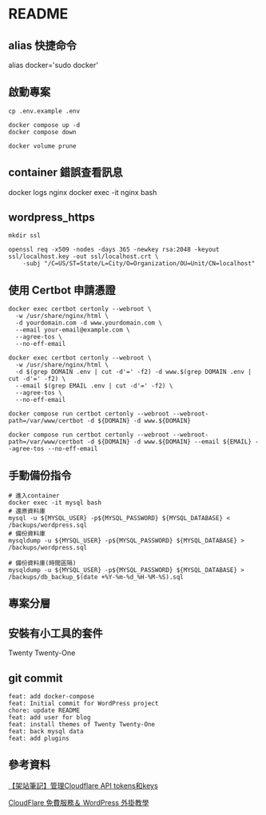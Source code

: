 # README

## alias 快捷命令
alias docker='sudo docker'

## 啟動專案
~~~
cp .env.example .env

docker compose up -d
docker compose down

docker volume prune
~~~

## container 錯誤查看訊息
docker logs nginx
docker exec -it nginx bash

## wordpress_https
~~~
mkdir ssl

openssl req -x509 -nodes -days 365 -newkey rsa:2048 -keyout ssl/localhost.key -out ssl/localhost.crt \
    -subj "/C=US/ST=State/L=City/O=Organization/OU=Unit/CN=localhost"
~~~

## 使用 Certbot 申請憑證
~~~
docker exec certbot certonly --webroot \
  -w /usr/share/nginx/html \
  -d yourdomain.com -d www.yourdomain.com \
  --email your-email@example.com \
  --agree-tos \
  --no-eff-email

docker exec certbot certonly --webroot \
  -w /usr/share/nginx/html \
  -d $(grep DOMAIN .env | cut -d'=' -f2) -d www.$(grep DOMAIN .env | cut -d'=' -f2) \
  --email $(grep EMAIL .env | cut -d'=' -f2) \
  --agree-tos \
  --no-eff-email

docker compose run certbot certonly --webroot --webroot-path=/var/www/certbot -d ${DOMAIN} -d www.${DOMAIN}

docker compose run certbot certonly --webroot --webroot-path=/var/www/certbot -d ${DOMAIN} -d www.${DOMAIN} --email ${EMAIL} --agree-tos --no-eff-email
~~~

## 手動備份指令
~~~
# 進入container
docker exec -it mysql bash
# 還原資料庫
mysql -u ${MYSQL_USER} -p${MYSQL_PASSWORD} ${MYSQL_DATABASE} < /backups/wordpress.sql
# 備份資料庫
mysqldump -u ${MYSQL_USER} -p${MYSQL_PASSWORD} ${MYSQL_DATABASE} > /backups/wordpress.sql

# 備份資料庫(時間區隔)
mysqldump -u ${MYSQL_USER} -p${MYSQL_PASSWORD} ${MYSQL_DATABASE} > /backups/db_backup_$(date +%Y-%m-%d_%H-%M-%S).sql
~~~

## 專案分層


## 安裝有小工具的套件
Twenty Twenty-One

## git commit
~~~
feat: add docker-compose
feat: Initial commit for WordPress project
chore: update README
feat: add user for blog
feat: install themes of Twenty Twenty-One
feat: back mysql data
feat: add plugins
~~~

## 參考資料
[【架站筆記】管理Cloudflare API tokens和keys](https://abigalefocus.medium.com/%E6%9E%B6%E7%AB%99%E7%AD%86%E8%A8%98-%E7%AE%A1%E7%90%86cloudflare-api-tokens%E5%92%8Ckeys-1bd6ad24883e)

[CloudFlare 免費服務＆ WordPress 外掛教學](https://host.com.tw/cloudflare)
